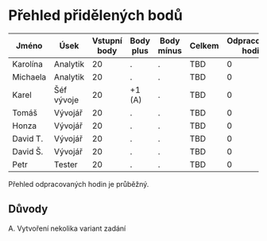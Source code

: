 # Přehled přidělených bodů

| Jméno    | Úsek       | Vstupní body | Body plus | Body mínus | Celkem | Odpracováno hodin |
| -------- | ---------- | ------------ | --------- | ---------- | ------ | ----------------- |
| Karolína | Analytik   | 20           | .         | .          | TBD    | 0                 |
| Michaela | Analytik   | 20           | .         | .          | TBD    | 0                 |
| Karel    | Šéf vývoje | 20           | +1 (A)    | .          | TBD    | 0                 |
| Tomáš    | Vývojář    | 20           | .         | .          | TBD    | 0                 |
| Honza    | Vývojář    | 20           | .         | .          | TBD    | 0                 |
| David T. | Vývojář    | 20           | .         | .          | TBD    | 0                 |
| David Š. | Vývojář    | 20           | .         | .          | TBD    | 0                 |
| Petr     | Tester     | 20           | .         | .          | TBD    | 0                 |

Přehled odpracovaných hodin je průběžný.

## Důvody
A. Vytvoření nekolika variant zadání
